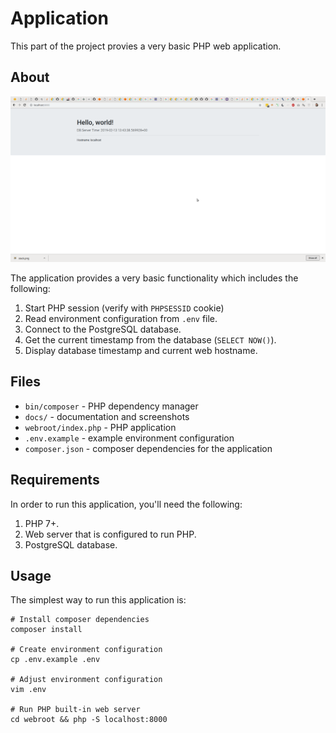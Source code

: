 Application
===========

This part of the project provies a very basic PHP web
application.

## About

![Application](docs/screenshot.png)

The application provides a very basic functionality
which includes the following:

1. Start PHP session (verify with `PHPSESSID` cookie)
2. Read environment configuration from `.env` file.
3. Connect to the PostgreSQL database.
4. Get the current timestamp from the database (`SELECT NOW()`).
5. Display database timestamp and current web hostname.

## Files

* `bin/composer` - PHP dependency manager
* `docs/` - documentation and screenshots
* `webroot/index.php` - PHP application
* `.env.example` - example environment configuration
* `composer.json` - composer dependencies for the application

## Requirements

In order to run this application, you'll need the following:

1. PHP 7+.
2. Web server that is configured to run PHP.
3. PostgreSQL database.

## Usage

The simplest way to run this application is:

```
# Install composer dependencies
composer install

# Create environment configuration
cp .env.example .env

# Adjust environment configuration
vim .env

# Run PHP built-in web server
cd webroot && php -S localhost:8000
```


